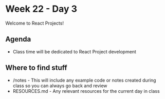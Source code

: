 # Week 22 - Day 3

Welcome to React Projects!

## Agenda

- Class time will be dedicated to React Project development

## Where to find stuff
- /notes - This will include any example code or notes created during class so you can always go back and review
- RESOURCES.md - Any relevant resources for the current day in class

